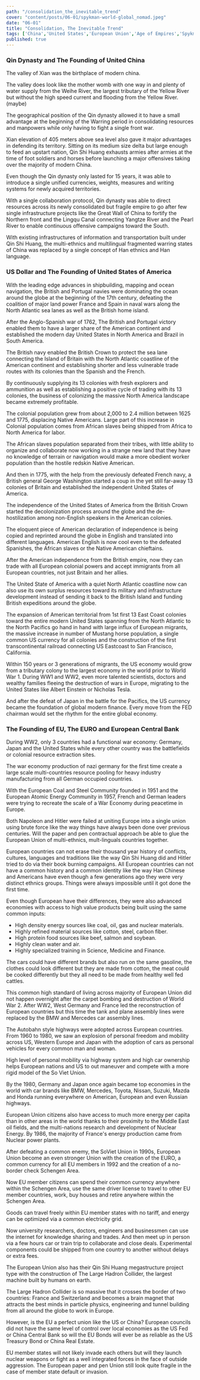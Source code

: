 ```yaml
---
path: "/consolidation_the_inevitable_trend"
cover: "content/posts/06-01/spykman-world-global_nomad.jpeg"
date: "06-01"
title: "Consolidation, The Inevitable Trend"
tags: ['China','United States','European Union','Age of Empires','Spykman World','Nicholas Spykman'] 
published: true
---
```

### Qin Dynasty and The Founding of United China
The valley of Xian was the birthplace of modern china. 

The valley does look like the mother womb with one way in and plenty of water supply from the Weihe River, the largest tributary of the Yellow River but without the high speed current and flooding from the Yellow River. (maybe)

The geographical position of the Qin dynasty allowed it to have a small advantage at the beginning of the Warring period in consolidating resources and manpowers while only having to fight a single front war. 

Xian elevation of 405 meters above sea level also gave it major advantages in defending its territory. Sitting on its medium size delta but large enough to feed an upstart nation, Qin Shi Huang exhausts armies after armies at the time of foot soldiers and horses before launching a major offensives taking over the majority of modern China. 

Even though the Qin dynasty only lasted for 15 years, it was able to introduce a single unified currencies, weights, measures and writing systems for newly acquired territories. 

With a single collaboration protocol, Qin dynasty was able to direct resources across its newly consolidated but fragile empire to go after few single infrastructure projects like the Great Wall of China to fortify the Northern front and the Lingqu Canal connecting Yangtze River and the Pearl River to enable continuous offensive campaigns toward the South. 

With existing infrastructures of information and transportation built under Qin Shi Huang, the multi-ethnics and multilingual fragmented warring states of China was replaced by a single concept of Han ethnics and Han language.  

### US Dollar and The Founding of United States of America

With the leading edge advances in shipbuilding, mapping and ocean navigation, the British and Portugal navies were dominating the ocean around the globe at the beginning of the 17th century, defeating the coalition of major land power France and Spain in naval wars along the North Atlantic sea lanes as well as the British home island. 

After the Anglo-Spanish war of 1762, The British and Portugal victory enabled them to have a larger share of the American continent and established the modern day United States in North America and Brazil in South America. 

The British navy enabled the British Crown to protect the sea lane connecting the Island of 
Britain with the North Atlantic coastline of the American continent and establishing shorter and less vulnerable trade routes with its colonies than the Spanish and the French. 

By continuously supplying its 13 colonies with fresh explorers and ammunition as well as establishing a positive cycle of trading with its 13 colonies, the business of colonizing the massive North America landscape became extremely profitable. 

The colonial population grew from about 2,000 to 2.4 million between 1625 and 1775, displacing Native Americans. Large part of this increase in Colonial population comes from African slaves being shipped from Africa to North America for labor. 

The African slaves population separated from their tribes, with little ability to organize and collaborate now working in a strange new land that they have no knowledge of terrain or navigation would make a more obedient worker population than the hostile redskin Native American. 

And then in 1775, with the help from the previously defeated French navy, a British general George Washington started a coup in the yet still far-away 13 colonies of Britain and established the independent United States of America. 

The independence of the United States of America from the British Crown started the decolonization process around the globe and the de-hostilization among non-English speakers in the American colonies. 

The eloquent piece of American declaration of independence is being copied and reprinted around the globe in English and translated into different languages. American English is now cool even to the defeated Spanishes, the African slaves or the Native American chieftains. 

After the American independence from the British empire, now they can trade with all European colonial powers and accept immigrants from all European countries, not just Britain and her allies. 

The United State of America with a quiet North Atlantic coastline now can also use its own surplus resources toward its military and infrastructure development instead of sending it back to the British Island and funding British expeditions around the globe. 

The expansion of American territorial from 1st first 13 East Coast colonies toward the entire modern United States spanning from the North Atlantic to the North Pacifics go hand in hand with large influx of European migrants, the massive increase in number of Mustang horse population, a single common US currency for all colonies and the construction of the first transcontinental railroad connecting US Eastcoast to San Francisco, California.

Within 150 years or 3 generations of migrants, the US economy would grow from a tributary colony to the largest economy in the world prior to World War 1. During WW1 and WW2, even more talented scientists, doctors and wealthy families fleeing the destruction of wars in Europe, migrating to the United States like Albert Einstein or Nicholas Tesla. 

And after the defeat of Japan in the battle for the Pacifics, the US currency became the foundation of global modern finance. Every move from the FED chairman would set the rhythm for the entire global economy. 

### The Founding of EU, The EURO and European Central Bank

During WW2, only 3 countries had a functional war economy: Germany, Japan and the United States while every other country was the battlefields or colonial resource extraction sites. 

The war economy production of nazi germany for the first time create a large scale multi-countries resource pooling for heavy industry manufacturing from all German occupied countries. 

With the European Coal and Steel Community founded in 1951 and the European Atomic Energy Community in 1957, French and German leaders were trying to recreate the scale of a War Economy during peacetime in Europe. 

Both Napoleon and Hitler were failed at uniting Europe into a single union using brute force like the way things have always been done over previous centuries. Will the paper and pen contractual approach be able to glue the European Union of multi-ethnics, mult-linguals countries together. 

European countries can not erase their thousand year history of conflicts, cultures, languages and traditions like the way Qin Shi Huang did and Hitler tried to do via their book burning campaigns. All European countries can not have a common history and a common identity like the way Han Chinese and Americans have even though a few generations ago they were very distinct ethnics groups. Things were always impossible until it got done the first time.

Even though European have their differences, they were also advanced economies with access to high value products being built using the same common inputs: 

- High density energy sources like coal, oil, gas and nuclear materials. 
- Highly refined material sources like cotton, steel, carbon fiber. 
- High protein food sources like beef, salmon and soybean. 
- Highly clean water and air. 
- Highly specialized training in Science, Medicine and Finance. 

The cars could have different brands but also run on the same gasoline, the clothes could look different but they are made from cotton, the meat could be cooked differently but they all need to be made from healthy well fed cattles. 

This common high standard of living across majority of European Union did not happen overnight after the carpet bombing and destruction of World War 2. After WW2, West Germany and France led the reconstruction of European countries but this time the tank and plane assembly lines were replaced by the BMW and Mercedes car assembly lines. 

The Autobahn style highways were adopted across European countries. From 1960 to 1980, we saw an explosion of personal freedom and mobility across US, Western Europe and Japan with the adoption of cars as personal vehicles for every common man and woman. 

High level of personal mobility via highway system and high car ownership helps European nations and US to out maneuver and compete with a more rigid model of the So Viet Union. 

By the 1980, Germany and Japan once again became top economies in the world with car brands like BMW, Mercedes, Toyota, Nissan, Suzuki, Mazda and Honda running everywhere on American, European and even Russian highways. 

European Union citizens also have access to much more energy per capita than in other areas in the world thanks to their proximity to the Middle East oil fields, and the multi-nations research and development of Nuclear Energy. By 1986, the majority of France's energy production came from Nuclear power plants. 

After defeating a common enemy, the SoViet Union in 1990s, European Union become an even stronger Union with the creation of the EURO, a common currency for all EU members in 1992 and the creation of a no-border check Schengen Area. 

Now EU member citizens can spend their common currency anywhere within the Schengen Area, use the same driver license to travel to other EU member countries, work, buy houses and retire anywhere within the Schengen Area. 

Goods can travel freely within EU member states with no tariff, and energy can be optimized via a common electricity grid. 

Now  university researchers, doctors, engineers and businessmen can use the internet for knowledge sharing and trades. And then meet up in person via a few hours car or train trip to collaborate and close deals. Experimental components could be shipped from one country to another without delays or extra fees. 

The European Union also has their Qin Shi Huang megastructure project type with the construction of The Large Hadron Collider, the largest machine built by humans on earth. 

The Large Hadron Collider is so massive that it crosses the border of two countries: France and Switzerland and becomes a brain magnet that attracts the best minds in particle physics, engineering and tunnel building from all around the globe to work in Europe. 

However, is the EU a perfect union like the US or China? European councils did not have the same level of control over local economies as the US Fed or China Central Bank so will the EU Bonds will ever be as reliable as the US Treasury Bond or China Real Estate. 

EU member states will not likely invade each others but will they launch nuclear weapons or fight as a well integrated forces in the face of outside aggression. The European paper and pen Union still look quite fragile in the case of member state default or invasion.

